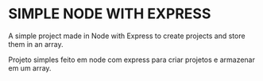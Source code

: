 # SIMPLE NODE WITH EXPRESS

A simple project made in Node with Express to create projects and store them in an array.

Projeto simples feito em node com express para criar projetos e armazenar em um array.
